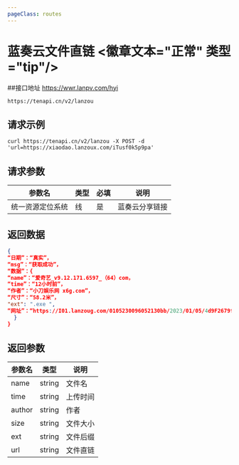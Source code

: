 ```yaml
---
pageClass: routes
---
```


# 蓝奏云文件直链 <徽章文本="正常" 类型="tip"/>

##接口地址 https://wwr.lanpv.com/hyi

``` 
https://tenapi.cn/v2/lanzou
```

## 请求示例

```猛敲
curl https://tenapi.cn/v2/lanzou -X POST -d 'url=https://xiaodao.lanzoux.com/iTusf0k5p9pa'
```

## 请求参数

| 参数名 | 类型 | 必填 | 说明 |
| --- | --- | --- | --- |
|统一资源定位系统|线| 是 | 蓝奏云分享链接 |

## 返回数据

```json
{
“日期”：“真实”，
“msg”：“获取成功”，
“数据”：{
“name”：“爱奇艺_v9.12.171.6597_（64）com，
“time”：“12小时前”，
“作者”：“小刀娱乐网 x6g.com”，
“尺寸”：“58.2米”，
"ext": ".exe ",
“网址”：“https://I01.lanzoug.com/0105230096052130bb/2023/01/05/4d9F2679fb059aca678eedc64303aaf3.exe?st=wYTOpC_eN3INt-IMxPZAXg&E=1597909974&b=VFELblU3A1VWa1dkCzxpwAECtwEAvq_bCxqnzj9VTI_C&fi=96052130&pid=13-255-955&up=2&mp=1&co=1”
  }
}
```

## 返回参数

| 参数名 | 类型 | 说明 |
| --- | --- | --- |
| name | string | 文件名 |
| time | string | 上传时间 |
| author | string | 作者 |
| size | string | 文件大小 |
| ext | string | 文件后缀 |
| url | string | 文件直链 |

<ads></ads>
